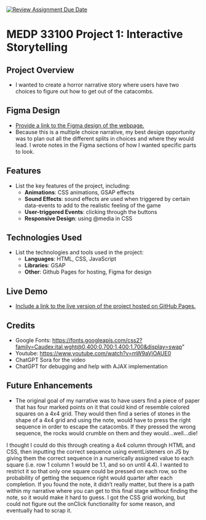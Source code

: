 [![Review Assignment Due Date](https://classroom.github.com/assets/deadline-readme-button-22041afd0340ce965d47ae6ef1cefeee28c7c493a6346c4f15d667ab976d596c.svg)](https://classroom.github.com/a/2JhgCWku)
# MEDP 33100 Project 1: Interactive Storytelling

## Project Overview

- I wanted to create a horror narrative story where users have two choices to figure out how to get out of the catacombs.

## Figma Design

- [Provide a link to the Figma design of the webpage.](https://www.figma.com/board/yOd6eRJc8Ho1qsLdxQwHkm/WEBP-Project-1?node-id=0-1&p=f&t=8ZsxOeb7FRMcynNC-0)
- Because this is a multiple choice narrative, my best design opportunity was to plan out all the different splits in choices and where they would lead. I wrote notes in the Figma sections of how I wanted specific parts to look.

## Features

- List the key features of the project, including:
    - **Animations**: CSS animations, GSAP effects
    - **Sound Effects**: sound effects are used when triggered by certain data-events to add to the realistic feeling of the game
    - **User-triggered Events**: clicking through the buttons
    - **Responsive Design**: using @media in CSS

## Technologies Used

- List the technologies and tools used in the project:
    - **Languages**: HTML, CSS, JavaScript
    - **Libraries**: GSAP
    - **Other**: Github Pages for hosting, Figma for design

## Live Demo

- [Include a link to the live version of the project hosted on GitHub Pages.](https://medp33100.github.io/project-1-stokered/)

## Credits

- Google Fonts: https://fonts.googleapis.com/css2?family=Caudex:ital,wght@0,400;0,700;1,400;1,700&display=swap" 
- Youtube: https://www.youtube.com/watch?v=mW9aVjOAUE0
- ChatGPT Sora for the video 
- ChatGPT for debugging and help with AJAX implementation

## Future Enhancements

- The original goal of my narrative was to have users find a piece of paper that has four marked points on it that could kind of resemble colored squares on a 4x4 grid. They would then find a series of stones in the shape of a 4x4 grid and using the note, would have to press the right sequence in order to escape the catacombs. If they pressed the wrong sequence, the rocks would crumble on them and they would…well…die! 

I thought I could do this through creating a 4x4 column through HTML and CSS, then inputting the correct sequence using eventListeners on JS by giving them the correct sequence in a numerically assigned value to each square (i.e. row 1 column 1 would be 1.1, and so on until 4.4). I wanted to restrict it so that only one square could be pressed on each row, so the probability of getting the sequence right would quarter after each completion. If you found the note, it didn’t really matter, but there is a path within my narrative where you can get to this final stage without finding the note, so it would make it hard to guess. I got the CSS grid working, but could not figure out the onClick functionality for some reason, and eventually had to scrap it. 


